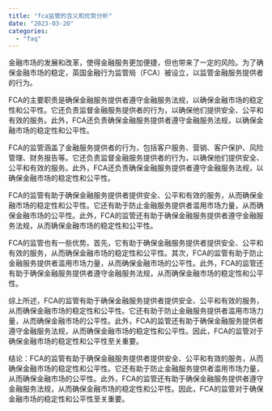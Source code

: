 ```yaml
---
title: "fca监管的含义和优势分析"
date: "2023-03-20"
categories: 
  - "faq"
---
```


金融市场的发展和改革，使得金融服务更加便捷，但也带来了一定的风险。为了确保金融市场的稳定，英国金融行为监管局（FCA）被设立，以监管金融服务提供者的行为。

FCA的主要职责是确保金融服务提供者遵守金融服务法规，以确保金融市场的稳定性和公平性。它还负责监督金融服务提供者的行为，以确保他们提供安全、公平和有效的服务。此外，FCA还负责确保金融服务提供者遵守金融服务法规，以确保金融市场的稳定性和公平性。

FCA的监管涵盖了金融服务提供者的行为，包括客户服务、营销、客户保护、风险管理、财务报告等。它还负责监督金融服务提供者的行为，以确保他们提供安全、公平和有效的服务。此外，FCA还负责确保金融服务提供者遵守金融服务法规，以确保金融市场的稳定性和公平性。

FCA的监管有助于确保金融服务提供者提供安全、公平和有效的服务，从而确保金融市场的稳定性和公平性。它还有助于防止金融服务提供者滥用市场力量，从而确保金融市场的公平性。此外，FCA的监管还有助于确保金融服务提供者遵守金融服务法规，从而确保金融市场的稳定性和公平性。

FCA的监管也有一些优势。首先，它有助于确保金融服务提供者提供安全、公平和有效的服务，从而确保金融市场的稳定性和公平性。其次，FCA的监管有助于防止金融服务提供者滥用市场力量，从而确保金融市场的公平性。此外，FCA的监管还有助于确保金融服务提供者遵守金融服务法规，从而确保金融市场的稳定性和公平性。

综上所述，FCA的监管有助于确保金融服务提供者提供安全、公平和有效的服务，从而确保金融市场的稳定性和公平性。它还有助于防止金融服务提供者滥用市场力量，从而确保金融市场的公平性。此外，FCA的监管还有助于确保金融服务提供者遵守金融服务法规，从而确保金融市场的稳定性和公平性。因此，FCA的监管对于确保金融市场的稳定性和公平性至关重要。

结论：FCA的监管有助于确保金融服务提供者提供安全、公平和有效的服务，从而确保金融市场的稳定性和公平性。它还有助于防止金融服务提供者滥用市场力量，从而确保金融市场的公平性。此外，FCA的监管还有助于确保金融服务提供者遵守金融服务法规，从而确保金融市场的稳定性和公平性。因此，FCA的监管对于确保金融市场的稳定性和公平性至关重要。
